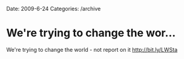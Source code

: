 Date: 2009-6-24
Categories: /archive

# We're trying to change the wor...

We're trying to change the world - not report on it <a href="http://bit.ly/LWSta" rel="nofollow">http://bit.ly/LWSta</a>
